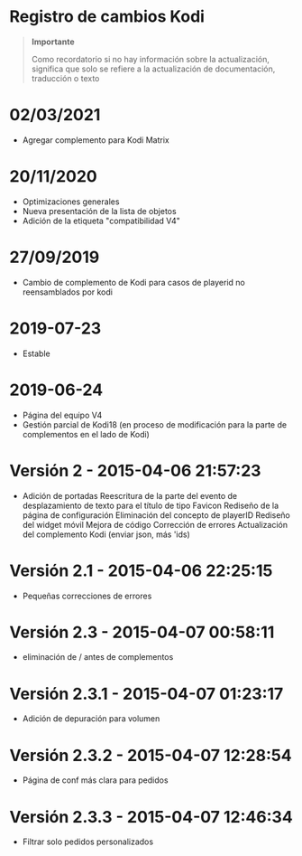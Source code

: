 # Registro de cambios Kodi

>**Importante**
>
>Como recordatorio si no hay información sobre la actualización, significa que solo se refiere a la actualización de documentación, traducción o texto

# 02/03/2021

- Agregar complemento para Kodi Matrix

# 20/11/2020

- Optimizaciones generales
- Nueva presentación de la lista de objetos
- Adición de la etiqueta "compatibilidad V4"

# 27/09/2019

- Cambio de complemento de Kodi para casos de playerid no reensamblados por kodi 

# 2019-07-23

- Estable

# 2019-06-24

- Página del equipo V4
- Gestión parcial de Kodi18 (en proceso de modificación para la parte de complementos en el lado de Kodi)

# Versión 2 - 2015-04-06 21:57:23

- Adición de portadas Reescritura de la parte del evento de desplazamiento de texto para el título de tipo Favicon Rediseño de la página de configuración Eliminación del concepto de playerID Rediseño del widget móvil Mejora de código Corrección de errores Actualización del complemento Kodi (enviar json, más 'ids)

# Versión 2.1 - 2015-04-06 22:25:15

- Pequeñas correcciones de errores

# Versión 2.3 - 2015-04-07 00:58:11

- eliminación de / antes de complementos

# Versión 2.3.1 - 2015-04-07 01:23:17

- Adición de depuración para volumen

# Versión 2.3.2 - 2015-04-07 12:28:54

- Página de conf más clara para pedidos

# Versión 2.3.3 - 2015-04-07 12:46:34

- Filtrar solo pedidos personalizados
